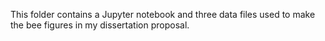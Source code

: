 This folder contains a Jupyter notebook and three data files used to make the bee figures in my dissertation proposal. 
